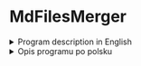 # MdFilesMerger
<details>
<summary>Program description in English</summary>
Application to merge all .md files in a set directory (and its subdirectories) into one file. 

## Dictionary
1. **Main directory** - catalog in which program will search for .md files to merge. Program will search in this directory and all its subdirectories.
2. **Selected files** - all .md files that was found in main directory (and its subdirectories).
3. **File title** - first line of file that is a header (`# file title`) or next if first line(s) is\are empty.
4. **Merged file** - new file that contains title, table of contents (if you choose it) and content of all selected files. If selected files contain file with the same name (full path) as merged file, its content is not included in this file (old file is deleted and new one is created) and that file will be removed from selected files list during merged file creating. If a table of contents was selected, it will be recreated, that way it will not contain headers associated with file removed from the list. Moreover, in text downloaded from selected files, level of headers will be changed (from h1 to h2, from h2 to h3 etc.) and relative paths in hyperlinks will be adjusted to new location (the merged file location), before appending it to the merged file.

## Program start view
When launched, the program will take you directly to the [main menu view](#main-menu-view), unless default main directory (stored in `MAIN_DIRECTORY_PATH` constant of the `Program` class) does not exist on your computer. In that case you will by asked to enter main directory path first. So first view that you will see, will be the [main directory change view](#main-directory-change-view).

## Main menu view
This is the main view of the program. It contains list of the main functionalities of the program. You will be transferred to it after completing any functionality, unless you exit the entire program.

An example window view:
```
Katalog główny: C:\Users\mielczarek\source\repos\KursZostanProgramistaASPdotNET

-------------------------------------------------------MENU GŁÓWNE------------------------------------------------------


1. Zmień katalog główny
2. Wyświetl listę plików do scalenia
3. Utwórz spis treści
4. Scal pliki

Podaj numer czynności z powyższego menu, którą chcesz wykonać lub wciśnij Esc, aby zakończyć działanie programu:
```

At the top, after colon, you can see the absolute path of currently selected main directory. Then we have the title of the view and a list of the main functionalities of the program. And so:
* If you want to change main directory type **_1_**, and you will be taken to the previous view ([main directory change view](#main-directory-change-view)), to enter the new path.
* If you want to see what files will be used in the merge type **_2_**, and you will be taken to [list of selected files view](#list-of-selected-files-view), to see a list of selected files.
* If you want to place a table of contents at the beginning of the merged file (after the merged file title) type **_3_**, and you will be taken to [table of contents menu view](#table-of-contents-menu-view), to select one of table of contents types.
* If you want to create the merged file type **_4_**, and you will be taken to [the merged file menu view](#merged-file-menu-view) to possibly change the settings of the merged file and create it.
* If you want to close the program press **Esc** button.
* If you enter anything else, an error message will by displayed and you will be asked to choose again, what you want to do.

## Main directory change view
This view will be shown to you in one of the following situations:
1. After starting the program if directory of path stored in `MAIN_DIRECTORY_PATH` `Program` class constant doesn't exists on your computer,
2. If you chose '1' in [main menu view](#main-menu-view).

An example window view:
```
Katalog główny: C:\Users\mielczarek\source\repos\KursZostanProgramistaASPdotNET

-----------------------------------USTAW KATALOG, W KTÓRYM CHCESZ WYSZUKIWAĆ PLIKI .MD----------------------------------


Wprowadź ścieżkę dostępu do katalogu:
```

At the top, after colon, you will see the absolute path of currently selected main directory (unless you are here because of the first situation, than this line will be omitted). Now enter the path of your chosen directory that you want to set as main directory. The path can be absolute or relative to current directory (probably the directory where program is located - presumably MdFilesMerger\bin\Debug\net6.0 subfolder of the project or another directory where the program was executed from). If the entered path exists on your computer you will be taken to the previous view ([main menu view](#main-menu-view)). If the directory of the given path does not exist, an error message will appear and you will be asked to re-enter the path.

## List of selected files view
This view will be shown to you after choosing '2' in the [main menu view](#main-menu-view). As in the previous views, at the top of the widow you can see the absolute path of the curren main directory. Below is a title of the view and a list of selected files. Files are displayed as relative paths to the main directory. Files are sorted alphabetically by name, but if a directory contains several subdirectories that have the same name except of a number at the end, then they are sorted by those numbers in ascending order. The selected files will be added to the merged file in that order. At the bottom is located information, to press Enter to go back to the [main menu](#main-menu-view) or Esc to completely exit the program. So if you want to go back to [main menu](#main-menu-view) press **Enter** (or any other key except Esc). If you press **Esc** the entire program will be closed.

An example window view:
```
Katalog główny: C:\Users\mielczarek\source\repos\KursZostanProgramistaASPdotNET

------------------------------------------------LISTA PLIKÓW DO SCALENIA------------------------------------------------


\README.md
\Tydzien1\Bonus1\BONUS1-TworzenieRepozytoriumGitHub.md
\Tydzien1\Bonus2\BONUS2-PodstawyPracyZGITem.md
\Tydzien1\Lekcja1\LEKCJA1-Powitanie.md
\Tydzien1\Lekcja2\LEKCJA2-PlanGry.md
\Tydzien1\Lekcja3\LEKCJA3-JakStudiowacTenKurs.md
\Tydzien1\Lekcja4\LEKCJA4-CoMusiszUmiecZanimPrzejdziaszDalej.md
\Tydzien1\Lekcja5\LEKCJA5-CzymJestDotNET.md
\Tydzien1\Lekcja6\LEKCJA6-Wymagania-potrzebneOprogramowanie.md
\Tydzien1\Lekcja7\LEKCJA7-TwojPierwszyProgram.md
\Tydzien1\Lekcja8\LEKCJA8-JakPracowacZVisualStudio.md
\Tydzien1\Lekcja9\LEKCJA9-KonwencjePisania.md
\Tydzien1\Lekcja10\LEKCJA10-Kompilator.md
\Tydzien1\Lekcja11\LEKCJA11-Debugowanie.md
\Tydzien1\Lekcja12\LEKCJA12-BledyPoczatkujacych.md
\Tydzien1\Lekcja13\LEKCJA13-PracaDomowa.md
\Tydzien2\Lekcja1\LEKCJA1-Powitanie.md
\Tydzien2\Lekcja2\LEKCJA2-ZmienneIStale.md
\Tydzien2\Lekcja3\LEKCJA3-TypyWartosciowe.md
\Tydzien2\Lekcja4\LEKCJA4-TypyReferencyjne.md
\Tydzien2\Lekcja5\LEKCJA5-Warunki.md
\Tydzien2\Lekcja6\LEKCJA6-Operatory.md
\Tydzien2\Lekcja7\LEKCJA7-OperatoryLogiczne.md
\Tydzien2\Lekcja8\LEKCJA8-Petle.md
\Tydzien2\Lekcja9\LEKCJA9-InstrukcjeSkoku.md
\Tydzien2\Lekcja10\LEKCJA10-Tablice.md
\Tydzien2\Lekcja11\LEKCJA11-Listy.md
\Tydzien2\Lekcja12\LEKCJA12-Enum.md
\Tydzien2\Lekcja13\LEKCJA13-KlasyIObiekty.md
\Tydzien2\Lekcja14\LEKCJA14-Metody.md
\Tydzien2\Lekcja15\LEKCJA15-ParametryMetod.md
\Tydzien2\Lekcja16\LEKCJA16-PolaIWłaściwości.md
\Tydzien2\Lekcja17\LEKCJA17-ZakresyWidoczności.md
\Tydzien2\Lekcja18\LEKCJA18-PiszemyAplikację.md
\Tydzien2\Lekcja19\LEKCJA19-BledyPoczatkujacych.md
\Tydzien2\Lekcja20\LEKCJA20-PracaDomowa.md
\Tydzien3\Lekcja1\LEKCJA1-Powitanie.md
\Tydzien3\Lekcja2\LEKCJA2-Konstruktory.md
\Tydzien3\Lekcja3\LEKCJA3-Przeciazenia.md
\Tydzien3\Lekcja4\LEKCJA4-Dziedziczenie.md
\Tydzien3\Lekcja5\LEKCJA5-Polimorfizm.md
\Tydzien3\Lekcja6\LEKCJA6-Hermetyzacja.md
\Tydzien3\Lekcja7\LEKCJA7-KlasyAbstrakcyjne.md
\Tydzien3\Lekcja8\LEKCJA8-Interfejsy.md
\Tydzien3\Lekcja9\LEKCJA9-TypyGeneryczne.md
\Tydzien3\Lekcja10\LEKCJA10-Refaktoryzacja.md
\Tydzien3\Lekcja11\LEKCJA11-BledyPoczatkujacych.md
\Tydzien3\Lekcja12\LEKCJA12-PracaDomowa.md
\Tydzien4\Lekcja1\LEKCJA1-Powitanie.md
\Tydzien4\Lekcja2\LEKCJA2-ProjektZTestami.md
\Tydzien4\Lekcja3\LEKCJA3-TwojPierwszyTest.md
\Tydzien4\Lekcja4\LEKCJA4-TestyJednostkowe.md
\Tydzien4\Lekcja5\LEKCJA5-Moq.md
\Tydzien4\Lekcja6\LEKCJA6-FluentAssertions.md
\Tydzien4\Lekcja7\LEKCJA7-PokrycieKoduTestami.md
\Tydzien4\Lekcja8\LEKCJA8-TDD.md
\Tydzien4\Lekcja9\LEKCJA9-TestyIntegracyjne.md
\Tydzien4\Lekcja10\LEKCJA10-BledyPoczatkujacych.md
\Tydzien4\Lekcja11\LEKCJA11-PracaDomowa.md
\Tydzien5\Lekcja1\LEKCJA1-Powitanie.md
\Tydzien5\Lekcja2\LEKCJA2-KolekcjeWdotNET.md
\Tydzien5\Lekcja3\LEKCJA3-IQueryableIIEnumerable.md
\Tydzien5\Lekcja4\LEKCJA4-LINQPodstawy.md
\Tydzien5\Lekcja5\LEKCJA5-ManipulacjePlikami.md

Wciśnij Enter aby wrócić do menu głównego lub Esc by zakończyć program.
```

## Table of contents menu view
You will be taken to this view, if you choose '3' in [main menu view](#main-menu-view). As in the previous views, the path to the current main directory is shown at the top. Then after the title you can see the menu. The program will ask you to select the type of table of contents, that you want to add to your merged file. You can choose one of three options:
1. Type **_1_** if you want your table of contents to be plain text, or more specifically a set of appropriate level headers. Selecting this option will take you to [view](#plain-text-table-of-contents-view), which will create such a table of contents and display it.
2. Type **_2_** if you want your table of contents to contain hyperlinks in the file titles headers, instead of plain text. Later, that will allow you to click them and go directly to the fragment of the merged file that contains contents of the corresponding file. Selecting this option will take you to [view](#hyperlinks-table-of-contents-view), which will create and display the text of this type of table of contents.
3. Type **_3_** if you changed your mind and don't want a table of contents in your merged file. Selecting this option will take you to [no table of contents view](#no-table-of-contents-view), where information about the lack of a table of contents will be displayed.

When you select option '1' or '2', the table of content of the selected type (the one that you selected last, if you have visited this view several times) will be added to the merged file, if you create one later.

An example window view:
```
Katalog główny: C:\Users\mielczarek\source\repos\KursZostanProgramistaASPdotNET

---------------------------------------UTWÓRZ SPIS TREŚCI DLA TWORZONEGO PLIKU .MD--------------------------------------


1. Spis treści będący zwykłym tekstem
2. Spis treści złożony z hiperlinków do odpowiednich paragrafów
3. Bez spisu treści

Podaj numer typu wybranego z powyższego menu:
```

If you enter anything else then '1', '2' or '3', an error message will appear and you will be prompted to re-select an option.

### Plain text table of contents view
You will be taken to this view if you choose option '1' in [previous view](#table-of-contents-menu-view). As in the previous views, at the top of the window is the absolute path to the main directory. Below is the text of the table of contents. It will contain second-level header with the title of the table of contents (`## Spis treści`), followed by a list of headers of appropriate level. Each header is either the name of subdirectory (if there is more then one selected file in that subdirectory) or the title of the selected file (if the file has no title, it is replaced by the filename). So first we have the headers with the titles of the files that are placed directly in the main directory, then the name of the subfolder (if there is more then one selected file in this subfolder), the titles of the files that are in this subfolder, and so on.

An example window view:
```
Katalog główny: C:\Users\mielczarek\source\repos\KursZostanProgramistaASPdotNET

---------------------------------------UTWÓRZ SPIS TREŚCI DLA TWORZONEGO PLIKU .MD--------------------------------------


## Spis treści
### Kurs "Zostań programistą ASP.NET" - notatki
### Tydzien1
#### BONUS 1 - Tworzenie Repozytorium GitHub
#### BONUS 2 - Podstawy pracy z GITem
#### LEKCJA 1 - Powitanie
#### LEKCJA 2 - Plan gry
#### LEKCJA 3 - Jak studiować ten kurs
#### LEKCJA 4 - Co musisz umieć zanim przejdziesz dalej
#### LEKCJA 5 - Czym jest .NET
#### LEKCJA 6 - Wymagania (potrzebne oprogramowanie)
#### LEKCJA 7 - Twój pierwszy program
#### LEKCJA 8 - Jak pracować z Visual Studio
#### LEKCJA 9 - Konwencje pisania (Dobre praktyki programowania)
#### LEKCJA 10 - Kompilator
#### LEKCJA 11 - Debugowanie
#### LEKCJA 12 - Błędy początkujących
#### LEKCJA 13 - Praca domowa
### Tydzien2
#### LEKCJA 1 - Powitanie
#### LEKCJA 2 - Zmienne i stałe
#### LEKCJA 3 - Typy wartościowe
#### LEKCJA 4 - Typy referencyjne
#### LEKCJA 5 - Warunki
#### LEKCJA 6 - Operatory
#### LEKCJA 7 - Operatory Logiczne
#### LEKCJA 8 - Pętle
#### LEKCJA 9 - Instrukcje skoku
#### LEKCJA 10 - Tablice
#### LEKCJA 11 - Listy
#### LEKCJA 12 - Enum
#### LEKCJA 13 - Klasy i obiekty
#### LEKCJA 14 - Metody
#### LEKCJA 15 - Parametry metod
#### LEKCJA 16 - Pola i właściwości
#### LEKCJA 17 - Zakresy widoczności
#### LEKCJA 18 - Piszemy aplikację
#### LEKCJA 19 - Błędy początkujących
#### LEKCJA 20 - Praca domowa
### Tydzien3
#### LEKCJA 1 - Powitanie
#### LEKCJA 2 - Konstruktory
#### LEKCJA 3 - Przeciążenia
#### LEKCJA 4 - Dziedziczenie
#### LEKCJA 5 - Polimorfizm
#### LEKCJA 6 - Hermetyzacja
#### LEKCJA 7 - Klasy abstrakcyjne
#### LEKCJA 8 - Interfejsy
#### LEKCJA 9 - Typy generyczne
#### LEKCJA 10 - Refaktoryzacja
#### LEKCJA 11 - Błędy początkujących
#### LEKCJA 12 - Praca domowa
### Tydzien4
#### LEKCJA 1 - Powitanie
#### LEKCJA 2 - Projekt z testami
#### LEKCJA 3 - Twój pierwszy test
#### LEKCJA 4 - Testy jednostkowe
#### LEKCJA 5 - Moq
#### LEKCJA 6 - FluentAssertions
#### LEKCJA 7 - Pokrycie kodu testami
#### LEKCJA 8 - TDD
#### LEKCJA 9 - Testy integracyjne
#### LEKCJA 10 - Błędy początkujących
#### LEKCJA 11 - Praca domowa
### Tydzien5
#### LEKCJA 1 - Powitanie
#### LEKCJA 2 - Kolekcje w .NET
#### LEKCJA 3 - IQueryable i IEnumerable
#### LEKCJA 4 - LINQ podstawy
#### LEKCJA 5 - Manipulacje plikami


Wciśnij Enter aby wrócić do menu głównego lub Esc by zakończyć program.
```

Now, if you want, you can completely close the program by pressing the **Esc** button, or return to the [main menu](#main-menu-view) by pressing **Enter** (or anything other then Esc).

### Hyperlinks table of contents view
You will be taken to this view if you choose option '2' in [table of content menu view](#table-of-contents-menu-view). This view looks the same as [the previous one](#plain-text-table-of-contents-view), except that it displays a different type of table of contents. This type is build according to the same rules as the one above. The only difference is that headers containing the titles (or names) of the selected files are not plain text, but hyperlinks that take the reader to appropriate section of the merged file.

An example window view:
```
Katalog główny: C:\Users\mielczarek\source\repos\KursZostanProgramistaASPdotNET

---------------------------------------UTWÓRZ SPIS TREŚCI DLA TWORZONEGO PLIKU .MD--------------------------------------


## Spis treści
### [Kurs "Zostań programistą ASP.NET" - notatki](#kurs-zostań-programistą-aspnet---notatki-1)
### Tydzien1
#### [BONUS 1 - Tworzenie Repozytorium GitHub](#bonus-1--tworzenie-repozytorium-github-1)
#### [BONUS 2 - Podstawy pracy z GITem](#bonus-2--podstawy-pracy-z-gitem-1)
#### [LEKCJA 1 - Powitanie](#lekcja-1--powitanie-1)
#### [LEKCJA 2 - Plan gry](#lekcja-2--plan-gry-1)
#### [LEKCJA 3 - Jak studiować ten kurs](#lekcja-3--jak-studiować-ten-kurs-1)
#### [LEKCJA 4 - Co musisz umieć zanim przejdziesz dalej](#lekcja-4--co-musisz-umieć-zanim-przejdziesz-dalej-1)
#### [LEKCJA 5 - Czym jest .NET](#lekcja-5--czym-jest-net-1)
#### [LEKCJA 6 - Wymagania (potrzebne oprogramowanie)](#lekcja-6--wymagania-potrzebne-oprogramowanie-1)
#### [LEKCJA 7 - Twój pierwszy program](#lekcja-7--twój-pierwszy-program-1)
#### [LEKCJA 8 - Jak pracować z Visual Studio](#lekcja-8--jak-pracować-z-visual-studio-1)
#### [LEKCJA 9 - Konwencje pisania (Dobre praktyki programowania)](#lekcja-9--konwencje-pisania-dobre-praktyki-programowania-1)
#### [LEKCJA 10 - Kompilator](#lekcja-10--kompilator-1)
#### [LEKCJA 11 - Debugowanie](#lekcja-11--debugowanie-1)
#### [LEKCJA 12 - Błędy początkujących](#lekcja-12--błędy-początkujących-1)
#### [LEKCJA 13 - Praca domowa](#lekcja-13--praca-domowa-1)
### Tydzien2
#### [LEKCJA 1 - Powitanie](#lekcja-1--powitanie-2)
#### [LEKCJA 2 - Zmienne i stałe](#lekcja-2--zmienne-i-stałe-1)
#### [LEKCJA 3 - Typy wartościowe](#lekcja-3--typy-wartościowe-1)
#### [LEKCJA 4 - Typy referencyjne](#lekcja-4--typy-referencyjne-1)
#### [LEKCJA 5 - Warunki](#lekcja-5--warunki-1)
#### [LEKCJA 6 - Operatory](#lekcja-6--operatory-1)
#### [LEKCJA 7 - Operatory Logiczne](#lekcja-7--operatory-logiczne-1)
#### [LEKCJA 8 - Pętle](#lekcja-8--pętle-1)
#### [LEKCJA 9 - Instrukcje skoku](#lekcja-9--instrukcje-skoku-1)
#### [LEKCJA 10 - Tablice](#lekcja-10--tablice-1)
#### [LEKCJA 11 - Listy](#lekcja-11--listy-1)
#### [LEKCJA 12 - Enum](#lekcja-12--enum-1)
#### [LEKCJA 13 - Klasy i obiekty](#lekcja-13--klasy-i-obiekty-1)
#### [LEKCJA 14 - Metody](#lekcja-14--metody-1)
#### [LEKCJA 15 - Parametry metod](#lekcja-15--parametry-metod-1)
#### [LEKCJA 16 - Pola i właściwości](#lekcja-16--pola-i-właściwości-1)
#### [LEKCJA 17 - Zakresy widoczności](#lekcja-17--zakresy-widoczności-1)
#### [LEKCJA 18 - Piszemy aplikację](#lekcja-18--piszemy-aplikację-1)
#### [LEKCJA 19 - Błędy początkujących](#lekcja-19--błędy-początkujących-1)
#### [LEKCJA 20 - Praca domowa](#lekcja-20--praca-domowa-1)
### Tydzien3
#### [LEKCJA 1 - Powitanie](#lekcja-1--powitanie-3)
#### [LEKCJA 2 - Konstruktory](#lekcja-2--konstruktory-1)
#### [LEKCJA 3 - Przeciążenia](#lekcja-3--przeciążenia-1)
#### [LEKCJA 4 - Dziedziczenie](#lekcja-4--dziedziczenie-1)
#### [LEKCJA 5 - Polimorfizm](#lekcja-5--polimorfizm-1)
#### [LEKCJA 6 - Hermetyzacja](#lekcja-6--hermetyzacja-1)
#### [LEKCJA 7 - Klasy abstrakcyjne](#lekcja-7--klasy-abstrakcyjne-1)
#### [LEKCJA 8 - Interfejsy](#lekcja-8--interfejsy-1)
#### [LEKCJA 9 - Typy generyczne](#lekcja-9--typy-generyczne-1)
#### [LEKCJA 10 - Refaktoryzacja](#lekcja-10--refaktoryzacja-1)
#### [LEKCJA 11 - Błędy początkujących](#lekcja-11--błędy-początkujących-1)
#### [LEKCJA 12 - Praca domowa](#lekcja-12--praca-domowa-1)
### Tydzien4
#### [LEKCJA 1 - Powitanie](#lekcja-1--powitanie-4)
#### [LEKCJA 2 - Projekt z testami](#lekcja-2--projekt-z-testami-1)
#### [LEKCJA 3 - Twój pierwszy test](#lekcja-3--twój-pierwszy-test-1)
#### [LEKCJA 4 - Testy jednostkowe](#lekcja-4--testy-jednostkowe-1)
#### [LEKCJA 5 - Moq](#lekcja-5--moq-1)
#### [LEKCJA 6 - FluentAssertions](#lekcja-6--fluentassertions-1)
#### [LEKCJA 7 - Pokrycie kodu testami](#lekcja-7--pokrycie-kodu-testami-1)
#### [LEKCJA 8 - TDD](#lekcja-8--tdd-1)
#### [LEKCJA 9 - Testy integracyjne](#lekcja-9--testy-integracyjne-1)
#### [LEKCJA 10 - Błędy początkujących](#lekcja-10--błędy-początkujących-1)
#### [LEKCJA 11 - Praca domowa](#lekcja-11--praca-domowa-1)
### Tydzien5
#### [LEKCJA 1 - Powitanie](#lekcja-1--powitanie-5)
#### [LEKCJA 2 - Kolekcje w .NET](#lekcja-2--kolekcje-w-net-1)
#### [LEKCJA 3 - IQueryable i IEnumerable](#lekcja-3--iqueryable-i-ienumerable-1)
#### [LEKCJA 4 - LINQ podstawy](#lekcja-4--linq-podstawy-1)
#### [LEKCJA 5 - Manipulacje plikami](#lekcja-5--manipulacje-plikami-1)


Wciśnij Enter aby wrócić do menu głównego lub Esc by zakończyć program.
```
As in [previous view](#plain-text-table-of-contents-view) you can now completely close the program by pressing **Esc** button or return to [main menu](#main-menu-view) by pressing **Enter** button (or anything else other than Esc).

### No table of contents view
You will be taken to this view if you choose option '3' in [table of content menu view](#table-of-contents-menu-view). This view looks the same as the previous two, except, instead of a table of contents, it displays information about the lack of it (`Brak`).

An example window view:
```
Katalog główny: C:\Users\mielczarek\source\repos\KursZostanProgramistaASPdotNET

---------------------------------------UTWÓRZ SPIS TREŚCI DLA TWORZONEGO PLIKU .MD--------------------------------------


Brak

Wciśnij Enter aby wrócić do menu głównego lub Esc by zakończyć program.
```
As in two previous views, you can now completely close the program by pressing **Esc** button or return to [main menu](#main-menu-view) by pressing **Enter** button (or anything else other than Esc).


## Merged file menu view
You will be taken to this view if you choose '4' in the [main menu view](#main-menu-view). Here you will be able to change some settings of the merged file before it is created. As in most views, at the top, you can find the main directory path. Then there is the view title and the currently set merged file settings. You can change three settings for the merged file:
1. the filename of the merged file (the default value is in the `MERGE_FILE_NAME` constant of the `Program` class and is set to `"README.md"`),
2. path of the directory where the merged file will be created (by default it is set to main directory path),
3. the title of the merged file (the default value is in the `MERGED_FILE_TITLE` constant of the `Program` class and is set to `"Kurs \"Zostań programistą ASP.NET\" - notatki"`).

The current values for these settings are after the colons.

Below is a menu to change one of these settings. So if you want to change:
1. the filename of the merged file, type **_1_**, and you will be taken to the [view](#merged-file-rename-view), which will allow you to do it
2. the path of the directory, where the merged file will be created, type **_2_**, and you will be taken to the [view](#merged-file-directory-change-view), which will allow you to do it
3. the title of the merged file, type **_3_**, and you will be taken to the [view](#merged-file-title-change-view), which is responsible for that.

After changing any of these settings, you will return to this view, so don't worry, you can change all the settings that you want.

When all the merged file settings have desired values, press **Enter** to create the merged file. You will be taken to the [merged file creation view](#merged-file-creation-view) and the file will be created in the set directory.

An example window view:
```
Katalog główny: C:\Users\mielczarek\source\repos\KursZostanProgramistaASPdotNET

--------------------------------------------------POŁĄCZ WYBRANE PLIKI--------------------------------------------------


Ustawienia
Nazwa tworzonego pliku: README.md
Położenie pliku: C:\Users\mielczarek\source\repos\KursZostanProgramistaASPdotNET
Tytuł: Kurs "Zostań programistą ASP.NET" - notatki

Zmień ustawienia
1. Zmień nazwę tworzonego pliku
2. Zmień ścieżkę katalogu
3. Zmień nagłówek

Podaj numer ustawienia (1 - 3), które chcesz zmienić lub wciśnij Enter aby połączyć pliki z wybranymi ustawieniami:
```

If you select anything other than one of numbers 1 - 3 or Enter, an error message will be displayed and you will be asked to choose once again, what you want to do.

### Merged file rename view
If you chose '1' in the [previous view](#merged-file-menu-view), you will be taken to this view. As with most views, you will find the path to the main directory at the top. This is followed by the title of the [merged file menu view](#merged-file-menu-view) and the currently selected values of the merged file settings. Here you will be asked to enter the name, you want to give to your merged file. Specify only the name, not the full path. You can include the file extension (.md), but you don't have to. If you don't, it will be added automatically when creating the file.

Example window view:
```
Katalog główny: C:\Users\mielczarek\source\repos\KursZostanProgramistaASPdotNET

--------------------------------------------------POŁĄCZ WYBRANE PLIKI--------------------------------------------------


Ustawienia
Nazwa tworzonego pliku: README.md
Położenie pliku: C:\Users\mielczarek\source\repos\KursZostanProgramistaASPdotNET
Tytuł: Kurs "Zostań programistą ASP.NET" - notatki

Podaj nazwę tworzonego pliku:
```

After entering the name and pressing Enter, the new name of the merged file will be set, and you will return to the [previous view](#merged-file-menu-view).

### Merged file directory change view
If you chose '2' in [merged file menu view](#merged-file-menu-view), you will be taken to this view. This view is built analogously to [the previous one](#merged-file-rename-view). Here you will be asked to enter the path to the directory where you want your merged file to be created. Similar to the [main directory change view](#main-directory-change-view), the path you enter can be absolute or relative to current directory (probably the directory where the program resides - probably subfolder MdFilesMerger\bin\Debug\net6.0 of the project or another directory from which the program was executed). If this folder does not exist, it will be created. If the program cannot create a directory with the given path (and such a directory does not exist yet), an error message will be displayed and you will be asked to re-enter the path.

An example window view:
```
Katalog główny: C:\Users\mielczarek\source\repos\KursZostanProgramistaASPdotNET

--------------------------------------------------POŁĄCZ WYBRANE PLIKI--------------------------------------------------


Ustawienia
Nazwa tworzonego pliku: README.md
Położenie pliku: C:\Users\mielczarek\source\repos\KursZostanProgramistaASPdotNET
Tytuł: Kurs "Zostań programistą ASP.NET" - notatki

Podaj ścieżkę do katalogu, w którym chcesz zapisać plik:
```

After entering a valid directory path and pressing Enter, you will return to the [merged file menu view](#merged-file-menu-view), and the new merged file directory path will be set.

### Merged file title change view
If you chose '3' in the [merged file menu view](#merged-file-menu-view), you will be taken to this view. It is built the same as the previous two. Here you will be asked to enter a title of the merged file.

An example window view:
```
Katalog główny: C:\Users\mielczarek\source\repos\KursZostanProgramistaASPdotNET

--------------------------------------------------POŁĄCZ WYBRANE PLIKI--------------------------------------------------


Ustawienia
Nazwa tworzonego pliku: README.md
Położenie pliku: C:\Users\mielczarek\source\repos\KursZostanProgramistaASPdotNET
Tytuł: Kurs "Zostań programistą ASP.NET" - notatki

Podaj nagłówek (tytuł) tworzonego pliku:
```

After entering desired title of the merged file and pressing Enter, you will be taken back to the [merged file menu view](#merged-file-menu-view), and the new title will be set. If you don't want your merged file to have any title, just press Enter and the title will be set to empty. If the title is empty, the title header won't be included in the merged file.

### Merged file creation view
If you have not selected any option in the [merged file menu view](#merged-file-menu-view), and pressed Enter, you will be taken to this view. As in many other views, you will see the absolute path of the current main directory, at the top of the window. Then you have the title of the [merged file menu view](#merged-file-menu-view), selected merged file settings and an information about the progress of merging. Once the merged file is complete, you will be taken back to the [main menu](#main-menu-view).

An example window view:
```
Katalog główny: C:\Users\mielczarek\source\repos\KursZostanProgramistaASPdotNET

--------------------------------------------------POŁĄCZ WYBRANE PLIKI--------------------------------------------------


Ustawienia
Nazwa tworzonego pliku: README.md
Położenie pliku: C:\Users\mielczarek\source\repos\KursZostanProgramistaASPdotNET
Tytuł: Kurs "Zostań programistą ASP.NET" - notatki

Scalanie plików                                                   55%

```
</details>
<details>
<summary>Opis programu po polsku</summary>
Aplikacja do łączenia wszystkich plików .md w ustawionym katalogu (i jego podkatalogach) w jeden plik.

## Słownik
1. **Katalog główny** - katalog, w którym program będzie szukał plików .md do scalenia. Program przeszuka ten katalog i wszystkie jego podkatalogi.
2. **Wybrane pliki** - wszystkie pliki .md znalezione w katalogu głównym (i jego podkatalogach).
3. **Tytuł pliku** - pierwsza linia pliku będąca nagłówkiem (`# tytuł pliku`) lub następna jeśli pierwsza linia jest pusta (pierwsze linie są puste).
4. **Scalony plik** - nowy plik zawierający tytuł, spis treści (jeśli go wybierzesz) oraz zawartość wszystkich wybranych plików. Jeśli wybrane pliki zawierają plik o takiej samej nazwie (pełna ścieżka) jak scalony plik, jego zawartość nie zostanie uwzględniona w tym pliku (stary plik zostanie usunięty, a nowy zostanie utworzony) i plik ten zostanie usunięty z listy wybranych plików podczas tworzenia scalonego pliku. Jeżeli spis treści został wybrany, to zostanie on ponownie utworzony przed wstawieniem do pliku, dzięki temu nie będzie on zawierał nagłówków związanych z plikiem usuniętym z listy. Podczas kopiowania, w pobranym z plików tekście, będzie zamieniany poziom nagłówków (z h1 na h2, z h2 na h3 itd.) oraz ścieżki względne w linkach (tak aby pasowały do nowej lokalizacji - lokalizacji scalonego pliku).

## Widok startowy programu
Po uruchomieniu program, zostaniesz bezpośrednio przeniesiony(a) do [menu głównego](#widok-menu-głównego), chyba że, domyślny katalog główny (którego ścieżkę zapisano w stałej `MAIN_DIRECTORY_PATH` klasy `Program`) nie istnieje na twoim komputerze. Wówczas zostaniesz najpierw poproszony(a) o wybranie katalogu głównego. W tym wypadku, pierwszym widokiem, jaki zobaczysz, będzie [widok zmiany katalogu głównego](#widok-zmiany-katalogu-głównego).

## Widok menu głównego
To jest główny widok programu. Zawiera listę głównych funkcjonalności programu. Zostaniesz do niego przeniesiony(a) po zakończeniu wykonywania dowolnej funkcjonalności, chyba że wyjdziesz z całego programu.

Przykładowy widok okna:
```
Katalog główny: C:\Users\mielczarek\source\repos\KursZostanProgramistaASPdotNET

-------------------------------------------------------MENU GŁÓWNE------------------------------------------------------


1. Zmień katalog główny
2. Wyświetl listę plików do scalenia
3. Utwórz spis treści
4. Scal pliki

Podaj numer czynności z powyższego menu, którą chcesz wykonać lub wciśnij Esc, aby zakończyć działanie programu:
```

Na górze, po dwukropku, widać bezwzględną ścieżkę do aktualnie wybranego katalogu głównego. Następnie mamy tytuł widoku i listę głównych funkcjonalności programu. A więc:
* Jeśli chcesz zmienić katalog główny napisz **_1_**, a zostaniesz przeniesiony(a) do poprzedniego widoku ([widok zmiany katalogu głównego](#widok-zmiany-katalogu-głównego)), aby wprowadzić nową ścieżkę.
* Jeśli chcesz zobaczyć jakie pliki zostaną użyte w scalaniu napisz **_2_**, a zostaniesz przeniesiony(a) do [widoku listy wybranych plików](#widok-listy-wybranych-plików), aby zobaczyć listę wybranych plików.
* Jeśli chcesz umieścić spis treści na początku scalonego pliku (po tytule scalonego pliku) napisz **_3_**, a zostaniesz przeniesiony(a) do [widoku menu spisu treści](#widok-menu-spisu-treści), aby wybrać jeden z typów spisu treści.
* Jeśli chcesz utworzyć scalony plik, wybierz **_4_**, a zostaniesz przeniesiony(a) do [menu scalonego pliku](#widok-menu-scalonego-pliku), aby ewentualnie zmienić ustawienia scalonego pliku i utworzyć go.
* Jeśli chcesz zamknąć program, naciśnij przycisk **Esc**.
* Jeśli wpiszesz cokolwiek innego, wyświetli się komunikat o błędzie i zostaniesz poproszony(a) o ponowne wybranie tego, co chcesz zrobić.

## Widok zmiany katalogu głównego
Ten widok zostanie wyświetlony w jednej z następujących sytuacji:
1. Po uruchomieniu programu, jeśli katalog ścieżki zapisanej w stałej `MAIN_DIRECTORY_PATH` klasy `Program` nie istnieje na twoim komputerze,
2. Jeśli wybrałeś(aś) „1” w [widok menu głównego](#widok-menu-głównego).

Przykładowy widok okna:
```
Katalog główny: C:\Users\mielczarek\source\repos\KursZostanProgramistaASPdotNET

-----------------------------------USTAW KATALOG, W KTÓRYM CHCESZ WYSZUKIWAĆ PLIKI .MD----------------------------------


Wprowadź ścieżkę dostępu do katalogu:
```
Na górze, po dwukropku, zobaczysz bezwzględną ścieżkę do aktualnie wybranego katalogu głównego (jeżeli znalazłeś(łaś) się w tym widoku z powodu pierwszej sytuacji, to ta linia będzie pominięta). Teraz wprowadź ścieżkę wybranego katalogu, który chcesz ustawić jako katalog główny. Ścieżka może być bezwzględna lub względna w stosunku do bieżącego katalogu (prawdopodobnie jest to katalog, w którym znajduje się program - przypuszczalnie podfolder MdFilesMerger\bin\Debug\net6.0 projektu lub inny katalog, z którego program został uruchomiony). Jeśli wprowadzona ścieżka istnieje na Twoim komputerze, zostaniesz przeniesiony(a) do poprzedniego widoku ([widok menu głównego](#widok-menu-głównego)). Jeżeli katalog o podanej ścieżce nie istnieje, pojawi się komunikat o błędzie i zostaniesz poproszony(a) o ponowne wprowadzenie ścieżki.

## Widok listy wybranych plików
Ten widok zostanie wyświetlony po wybraniu opcji „2” w [widoku menu głównego](#widok-menu-głównego). Podobnie jak w poprzednich widokach, na górze okna widoczna jest ścieżka bezwzględna aktualnego katalogu głównego. Poniżej znajduje się tytuł widoku i lista wybranych plików. Pliki są wyświetlane jako ścieżki względne w stosunku do katalogu głównego. Pliki są posortowane alfabetycznie według nazw, ale jeśli katalog zawiera kilka podkatalogów, które mają takie same nazwy poza numerem na końcu, to są one posortowane rosnąco według tych numerów. Wybrane pliki zostaną dodane do scalonego pliku w tej właśnie kolejności. Na dole znajduje się informacja, żeby nacisnąć Enter, aby wrócić do [menu głównego](#widok-menu-głównego) lub Esc, aby całkowicie zakończyć działanie programu. Jeśli więc chcesz wrócić do [menu głównego](#widok-menu-głównego) naciśnij **Enter** (lub dowolny inny klawisz oprócz Esc). Jeśli naciśniesz **Esc**, cały program zostanie zamknięty.

Przykładowy widok okna:
```
Katalog główny: C:\Users\mielczarek\source\repos\KursZostanProgramistaASPdotNET

------------------------------------------------LISTA PLIKÓW DO SCALENIA------------------------------------------------


\README.md
\Tydzien1\Bonus1\BONUS1-TworzenieRepozytoriumGitHub.md
\Tydzien1\Bonus2\BONUS2-PodstawyPracyZGITem.md
\Tydzien1\Lekcja1\LEKCJA1-Powitanie.md
\Tydzien1\Lekcja2\LEKCJA2-PlanGry.md
\Tydzien1\Lekcja3\LEKCJA3-JakStudiowacTenKurs.md
\Tydzien1\Lekcja4\LEKCJA4-CoMusiszUmiecZanimPrzejdziaszDalej.md
\Tydzien1\Lekcja5\LEKCJA5-CzymJestDotNET.md
\Tydzien1\Lekcja6\LEKCJA6-Wymagania-potrzebneOprogramowanie.md
\Tydzien1\Lekcja7\LEKCJA7-TwojPierwszyProgram.md
\Tydzien1\Lekcja8\LEKCJA8-JakPracowacZVisualStudio.md
\Tydzien1\Lekcja9\LEKCJA9-KonwencjePisania.md
\Tydzien1\Lekcja10\LEKCJA10-Kompilator.md
\Tydzien1\Lekcja11\LEKCJA11-Debugowanie.md
\Tydzien1\Lekcja12\LEKCJA12-BledyPoczatkujacych.md
\Tydzien1\Lekcja13\LEKCJA13-PracaDomowa.md
\Tydzien2\Lekcja1\LEKCJA1-Powitanie.md
\Tydzien2\Lekcja2\LEKCJA2-ZmienneIStale.md
\Tydzien2\Lekcja3\LEKCJA3-TypyWartosciowe.md
\Tydzien2\Lekcja4\LEKCJA4-TypyReferencyjne.md
\Tydzien2\Lekcja5\LEKCJA5-Warunki.md
\Tydzien2\Lekcja6\LEKCJA6-Operatory.md
\Tydzien2\Lekcja7\LEKCJA7-OperatoryLogiczne.md
\Tydzien2\Lekcja8\LEKCJA8-Petle.md
\Tydzien2\Lekcja9\LEKCJA9-InstrukcjeSkoku.md
\Tydzien2\Lekcja10\LEKCJA10-Tablice.md
\Tydzien2\Lekcja11\LEKCJA11-Listy.md
\Tydzien2\Lekcja12\LEKCJA12-Enum.md
\Tydzien2\Lekcja13\LEKCJA13-KlasyIObiekty.md
\Tydzien2\Lekcja14\LEKCJA14-Metody.md
\Tydzien2\Lekcja15\LEKCJA15-ParametryMetod.md
\Tydzien2\Lekcja16\LEKCJA16-PolaIWłaściwości.md
\Tydzien2\Lekcja17\LEKCJA17-ZakresyWidoczności.md
\Tydzien2\Lekcja18\LEKCJA18-PiszemyAplikację.md
\Tydzien2\Lekcja19\LEKCJA19-BledyPoczatkujacych.md
\Tydzien2\Lekcja20\LEKCJA20-PracaDomowa.md
\Tydzien3\Lekcja1\LEKCJA1-Powitanie.md
\Tydzien3\Lekcja2\LEKCJA2-Konstruktory.md
\Tydzien3\Lekcja3\LEKCJA3-Przeciazenia.md
\Tydzien3\Lekcja4\LEKCJA4-Dziedziczenie.md
\Tydzien3\Lekcja5\LEKCJA5-Polimorfizm.md
\Tydzien3\Lekcja6\LEKCJA6-Hermetyzacja.md
\Tydzien3\Lekcja7\LEKCJA7-KlasyAbstrakcyjne.md
\Tydzien3\Lekcja8\LEKCJA8-Interfejsy.md
\Tydzien3\Lekcja9\LEKCJA9-TypyGeneryczne.md
\Tydzien3\Lekcja10\LEKCJA10-Refaktoryzacja.md
\Tydzien3\Lekcja11\LEKCJA11-BledyPoczatkujacych.md
\Tydzien3\Lekcja12\LEKCJA12-PracaDomowa.md
\Tydzien4\Lekcja1\LEKCJA1-Powitanie.md
\Tydzien4\Lekcja2\LEKCJA2-ProjektZTestami.md
\Tydzien4\Lekcja3\LEKCJA3-TwojPierwszyTest.md
\Tydzien4\Lekcja4\LEKCJA4-TestyJednostkowe.md
\Tydzien4\Lekcja5\LEKCJA5-Moq.md
\Tydzien4\Lekcja6\LEKCJA6-FluentAssertions.md
\Tydzien4\Lekcja7\LEKCJA7-PokrycieKoduTestami.md
\Tydzien4\Lekcja8\LEKCJA8-TDD.md
\Tydzien4\Lekcja9\LEKCJA9-TestyIntegracyjne.md
\Tydzien4\Lekcja10\LEKCJA10-BledyPoczatkujacych.md
\Tydzien4\Lekcja11\LEKCJA11-PracaDomowa.md
\Tydzien5\Lekcja1\LEKCJA1-Powitanie.md
\Tydzien5\Lekcja2\LEKCJA2-KolekcjeWdotNET.md
\Tydzien5\Lekcja3\LEKCJA3-IQueryableIIEnumerable.md
\Tydzien5\Lekcja4\LEKCJA4-LINQPodstawy.md
\Tydzien5\Lekcja5\LEKCJA5-ManipulacjePlikami.md

Wciśnij Enter aby wrócić do menu głównego lub Esc by zakończyć program.
```


## Widok menu spisu treści
Zostaniesz przeniesiony(a) do tego widoku, jeśli wybierzesz „3” w [widoku menu głównego](#widok-menu-głównego). Podobnie jak w poprzednich widokach, u góry widoczna jest ścieżka do bieżącego katalogu głównego. Następnie po tytule możesz zobaczyć menu. Program poprosi Cię o wybranie typu spisu treści, który chcesz dodać do scalonego pliku. Możesz wybrać jedną z trzech opcji:
1. Napisz **_1_**, jeśli chcesz, aby Twój spis treści był zwykłym tekstem, a dokładniej zestawem nagłówków odpowiedniego poziomu. Wybranie tej opcji przeniesie Cię do [widoku](#widok-spisu-treści-typu-zwykły-tekst), który stworzy taki spis treści i wyświetli jak będzie on wyglądać.
2. Napisz **_2_**, jeśli chcesz, aby Twój spis treści zawierał w nagłówkach tytułów plików, zamiast zwykłego tekstu, hiperłącza, które pozwolą później, po ich kliknięciu, przejść bezpośrednio do fragmentu scalonego pliku zawierającego zawartość odpowiedniego pliku. Wybranie tej opcji przeniesie Cię do [widoku](#widok-spisu-treści-typu-hiperlinki), który stworzy i wyświetli tekst spisu treści tego typu.
3. Napisz **_3_**, jeśli zmieniłeś(łaś) zdanie i nie chcesz umieszczać w swoim scalonym pliku żadnego spisu treści. Wybranie tej opcji przeniesie Cię do [widoku braku spisu treści](#widok-braku-spisu-treści), gdzie zastanie Ci wyświetlona informacja, o braku spisu treści.

Po wybraniu opcji „1” lub „2” spis treści wybranego typu (taki, który ostatnio wybrałeś(aś), jeśli odwiedziłeś(aś) ten widok kilka razy) zostanie dodany do scalonego pliku, jeśli go później utworzysz.

Przykładowy widok okna:
```
Katalog główny: C:\Users\mielczarek\source\repos\KursZostanProgramistaASPdotNET

---------------------------------------UTWÓRZ SPIS TREŚCI DLA TWORZONEGO PLIKU .MD--------------------------------------


1. Spis treści będący zwykłym tekstem
2. Spis treści złożony z hiperlinków do odpowiednich paragrafów
3. Bez spisu treści

Podaj numer typu wybranego z powyższego menu:
```

Jeśli wpiszesz coś innego niż „1”, „2” lub „3”, pojawi się komunikat o błędzie i zostaniesz poproszony(a) o ponowny wybór opcji.

### Widok spisu treści typu zwykły tekst
Zostaniesz przeniesiony(a) do tego widoku, jeśli wybierzesz opcję „1” w [poprzednim widoku](#widok-menu-spisu-treści). Podobnie jak w poprzednich widokach, na górze okna znajduje się ścieżka bezwzględna do głównego katalogu. Poniżej jest tekst spisu treści. Będzie on zawierał nagłówek drugiego poziomu z tytułem spisu treści (`## Spis treści`), po którym następuje lista nagłówków odpowiedniego poziomu. Każdy nagłówek to albo nazwa podkatalogu (jeśli w tym podkatalogu jest więcej niż jeden wybrany plik) albo tytuł wybranego pliku (jeśli plik nie ma tytułu, to jest on zastępowany nazwą pliku). Więc najpierw mamy nagłówki z tytułami plików, które są umieszczone bezpośrednio w katalogu głównym, następnie nazwę podfolderu (jeśli w tym podfolderze jest więcej niż jeden wybrany plik), tytuły plików, które znajdują się w tym podfolderze i tak dalej.

Przykładowy widok okna:
```
Katalog główny: C:\Users\mielczarek\source\repos\KursZostanProgramistaASPdotNET

---------------------------------------UTWÓRZ SPIS TREŚCI DLA TWORZONEGO PLIKU .MD--------------------------------------


## Spis treści
### Kurs "Zostań programistą ASP.NET" - notatki
### Tydzien1
#### BONUS 1 - Tworzenie Repozytorium GitHub
#### BONUS 2 - Podstawy pracy z GITem
#### LEKCJA 1 - Powitanie
#### LEKCJA 2 - Plan gry
#### LEKCJA 3 - Jak studiować ten kurs
#### LEKCJA 4 - Co musisz umieć zanim przejdziesz dalej
#### LEKCJA 5 - Czym jest .NET
#### LEKCJA 6 - Wymagania (potrzebne oprogramowanie)
#### LEKCJA 7 - Twój pierwszy program
#### LEKCJA 8 - Jak pracować z Visual Studio
#### LEKCJA 9 - Konwencje pisania (Dobre praktyki programowania)
#### LEKCJA 10 - Kompilator
#### LEKCJA 11 - Debugowanie
#### LEKCJA 12 - Błędy początkujących
#### LEKCJA 13 - Praca domowa
### Tydzien2
#### LEKCJA 1 - Powitanie
#### LEKCJA 2 - Zmienne i stałe
#### LEKCJA 3 - Typy wartościowe
#### LEKCJA 4 - Typy referencyjne
#### LEKCJA 5 - Warunki
#### LEKCJA 6 - Operatory
#### LEKCJA 7 - Operatory Logiczne
#### LEKCJA 8 - Pętle
#### LEKCJA 9 - Instrukcje skoku
#### LEKCJA 10 - Tablice
#### LEKCJA 11 - Listy
#### LEKCJA 12 - Enum
#### LEKCJA 13 - Klasy i obiekty
#### LEKCJA 14 - Metody
#### LEKCJA 15 - Parametry metod
#### LEKCJA 16 - Pola i właściwości
#### LEKCJA 17 - Zakresy widoczności
#### LEKCJA 18 - Piszemy aplikację
#### LEKCJA 19 - Błędy początkujących
#### LEKCJA 20 - Praca domowa
### Tydzien3
#### LEKCJA 1 - Powitanie
#### LEKCJA 2 - Konstruktory
#### LEKCJA 3 - Przeciążenia
#### LEKCJA 4 - Dziedziczenie
#### LEKCJA 5 - Polimorfizm
#### LEKCJA 6 - Hermetyzacja
#### LEKCJA 7 - Klasy abstrakcyjne
#### LEKCJA 8 - Interfejsy
#### LEKCJA 9 - Typy generyczne
#### LEKCJA 10 - Refaktoryzacja
#### LEKCJA 11 - Błędy początkujących
#### LEKCJA 12 - Praca domowa
### Tydzien4
#### LEKCJA 1 - Powitanie
#### LEKCJA 2 - Projekt z testami
#### LEKCJA 3 - Twój pierwszy test
#### LEKCJA 4 - Testy jednostkowe
#### LEKCJA 5 - Moq
#### LEKCJA 6 - FluentAssertions
#### LEKCJA 7 - Pokrycie kodu testami
#### LEKCJA 8 - TDD
#### LEKCJA 9 - Testy integracyjne
#### LEKCJA 10 - Błędy początkujących
#### LEKCJA 11 - Praca domowa
### Tydzien5
#### LEKCJA 1 - Powitanie
#### LEKCJA 2 - Kolekcje w .NET
#### LEKCJA 3 - IQueryable i IEnumerable
#### LEKCJA 4 - LINQ podstawy
#### LEKCJA 5 - Manipulacje plikami


Wciśnij Enter aby wrócić do menu głównego lub Esc by zakończyć program.
```

Teraz, jeśli chcesz, możesz całkowicie zamknąć program, naciskając przycisk **Esc** lub wrócić do [menu głównego](#widok-menu-głównego) naciskając przycisk **Enter** (lub cokolwiek innego oprócz Esc).

### Widok spisu treści typu hiperlinki
Zostaniesz przeniesiony(a) do tego widoku, jeśli wybierzesz opcję „2” w [widoku menu spisu treści](#widok-menu-spisu-treści). Ten widok wygląda analogicznie do [poprzedniego](#widok-spisu-treści-typu-zwykły-tekst), z tą różnicą, że wyświetla inny typ spisu treści. Ten typ jest budowany według tych samych zasad co powyższy. Jedyną różnicą jest to, że nagłówki zawierające tytuły (lub nazwy) wybranych plików nie są zwykłym tekstem, a hiperłączami przenoszącymi czytelnika do odpowiedniej części scalonego pliku.

Przykładowy widok okna:
```
Katalog główny: C:\Users\mielczarek\source\repos\KursZostanProgramistaASPdotNET

---------------------------------------UTWÓRZ SPIS TREŚCI DLA TWORZONEGO PLIKU .MD--------------------------------------


## Spis treści
### [Kurs "Zostań programistą ASP.NET" - notatki](#kurs-zostań-programistą-aspnet---notatki-1)
### Tydzien1
#### [BONUS 1 - Tworzenie Repozytorium GitHub](#bonus-1--tworzenie-repozytorium-github-1)
#### [BONUS 2 - Podstawy pracy z GITem](#bonus-2--podstawy-pracy-z-gitem-1)
#### [LEKCJA 1 - Powitanie](#lekcja-1--powitanie-1)
#### [LEKCJA 2 - Plan gry](#lekcja-2--plan-gry-1)
#### [LEKCJA 3 - Jak studiować ten kurs](#lekcja-3--jak-studiować-ten-kurs-1)
#### [LEKCJA 4 - Co musisz umieć zanim przejdziesz dalej](#lekcja-4--co-musisz-umieć-zanim-przejdziesz-dalej-1)
#### [LEKCJA 5 - Czym jest .NET](#lekcja-5--czym-jest-net-1)
#### [LEKCJA 6 - Wymagania (potrzebne oprogramowanie)](#lekcja-6--wymagania-potrzebne-oprogramowanie-1)
#### [LEKCJA 7 - Twój pierwszy program](#lekcja-7--twój-pierwszy-program-1)
#### [LEKCJA 8 - Jak pracować z Visual Studio](#lekcja-8--jak-pracować-z-visual-studio-1)
#### [LEKCJA 9 - Konwencje pisania (Dobre praktyki programowania)](#lekcja-9--konwencje-pisania-dobre-praktyki-programowania-1)
#### [LEKCJA 10 - Kompilator](#lekcja-10--kompilator-1)
#### [LEKCJA 11 - Debugowanie](#lekcja-11--debugowanie-1)
#### [LEKCJA 12 - Błędy początkujących](#lekcja-12--błędy-początkujących-1)
#### [LEKCJA 13 - Praca domowa](#lekcja-13--praca-domowa-1)
### Tydzien2
#### [LEKCJA 1 - Powitanie](#lekcja-1--powitanie-2)
#### [LEKCJA 2 - Zmienne i stałe](#lekcja-2--zmienne-i-stałe-1)
#### [LEKCJA 3 - Typy wartościowe](#lekcja-3--typy-wartościowe-1)
#### [LEKCJA 4 - Typy referencyjne](#lekcja-4--typy-referencyjne-1)
#### [LEKCJA 5 - Warunki](#lekcja-5--warunki-1)
#### [LEKCJA 6 - Operatory](#lekcja-6--operatory-1)
#### [LEKCJA 7 - Operatory Logiczne](#lekcja-7--operatory-logiczne-1)
#### [LEKCJA 8 - Pętle](#lekcja-8--pętle-1)
#### [LEKCJA 9 - Instrukcje skoku](#lekcja-9--instrukcje-skoku-1)
#### [LEKCJA 10 - Tablice](#lekcja-10--tablice-1)
#### [LEKCJA 11 - Listy](#lekcja-11--listy-1)
#### [LEKCJA 12 - Enum](#lekcja-12--enum-1)
#### [LEKCJA 13 - Klasy i obiekty](#lekcja-13--klasy-i-obiekty-1)
#### [LEKCJA 14 - Metody](#lekcja-14--metody-1)
#### [LEKCJA 15 - Parametry metod](#lekcja-15--parametry-metod-1)
#### [LEKCJA 16 - Pola i właściwości](#lekcja-16--pola-i-właściwości-1)
#### [LEKCJA 17 - Zakresy widoczności](#lekcja-17--zakresy-widoczności-1)
#### [LEKCJA 18 - Piszemy aplikację](#lekcja-18--piszemy-aplikację-1)
#### [LEKCJA 19 - Błędy początkujących](#lekcja-19--błędy-początkujących-1)
#### [LEKCJA 20 - Praca domowa](#lekcja-20--praca-domowa-1)
### Tydzien3
#### [LEKCJA 1 - Powitanie](#lekcja-1--powitanie-3)
#### [LEKCJA 2 - Konstruktory](#lekcja-2--konstruktory-1)
#### [LEKCJA 3 - Przeciążenia](#lekcja-3--przeciążenia-1)
#### [LEKCJA 4 - Dziedziczenie](#lekcja-4--dziedziczenie-1)
#### [LEKCJA 5 - Polimorfizm](#lekcja-5--polimorfizm-1)
#### [LEKCJA 6 - Hermetyzacja](#lekcja-6--hermetyzacja-1)
#### [LEKCJA 7 - Klasy abstrakcyjne](#lekcja-7--klasy-abstrakcyjne-1)
#### [LEKCJA 8 - Interfejsy](#lekcja-8--interfejsy-1)
#### [LEKCJA 9 - Typy generyczne](#lekcja-9--typy-generyczne-1)
#### [LEKCJA 10 - Refaktoryzacja](#lekcja-10--refaktoryzacja-1)
#### [LEKCJA 11 - Błędy początkujących](#lekcja-11--błędy-początkujących-1)
#### [LEKCJA 12 - Praca domowa](#lekcja-12--praca-domowa-1)
### Tydzien4
#### [LEKCJA 1 - Powitanie](#lekcja-1--powitanie-4)
#### [LEKCJA 2 - Projekt z testami](#lekcja-2--projekt-z-testami-1)
#### [LEKCJA 3 - Twój pierwszy test](#lekcja-3--twój-pierwszy-test-1)
#### [LEKCJA 4 - Testy jednostkowe](#lekcja-4--testy-jednostkowe-1)
#### [LEKCJA 5 - Moq](#lekcja-5--moq-1)
#### [LEKCJA 6 - FluentAssertions](#lekcja-6--fluentassertions-1)
#### [LEKCJA 7 - Pokrycie kodu testami](#lekcja-7--pokrycie-kodu-testami-1)
#### [LEKCJA 8 - TDD](#lekcja-8--tdd-1)
#### [LEKCJA 9 - Testy integracyjne](#lekcja-9--testy-integracyjne-1)
#### [LEKCJA 10 - Błędy początkujących](#lekcja-10--błędy-początkujących-1)
#### [LEKCJA 11 - Praca domowa](#lekcja-11--praca-domowa-1)
### Tydzien5
#### [LEKCJA 1 - Powitanie](#lekcja-1--powitanie-5)
#### [LEKCJA 2 - Kolekcje w .NET](#lekcja-2--kolekcje-w-net-1)
#### [LEKCJA 3 - IQueryable i IEnumerable](#lekcja-3--iqueryable-i-ienumerable-1)
#### [LEKCJA 4 - LINQ podstawy](#lekcja-4--linq-podstawy-1)
#### [LEKCJA 5 - Manipulacje plikami](#lekcja-5--manipulacje-plikami-1)


Wciśnij Enter aby wrócić do menu głównego lub Esc by zakończyć program.
```

Tak jak w [poprzednim widoku](#widok-spisu-treści-typu-zwykły-tekst) możesz teraz całkowicie zamknąć program, naciskając przycisk **Esc** lub wrócić do [menu głównego](#widok-menu-głównego) naciskając przycisk **Enter** (lub cokolwiek innego oprócz Esc).

### Widok braku spisu treści
Zostaniesz przeniesiony(a) do tego widoku, jeśli wybierzesz opcję „3” w [widoku menu spisu treści](#widok-menu-spisu-treści). Ten widok wygląda analogicznie jak dwa poprzednie, z tą różnicą, że zamiast spisu treści, wyświetla informację o jego braku (`Brak`).

Przykładowy widok okna:
```
Katalog główny: C:\Users\mielczarek\source\repos\KursZostanProgramistaASPdotNET

---------------------------------------UTWÓRZ SPIS TREŚCI DLA TWORZONEGO PLIKU .MD--------------------------------------


Brak

Wciśnij Enter aby wrócić do menu głównego lub Esc by zakończyć program.
```

Tak jak w poprzednich dwóch widokach możesz teraz całkowicie zamknąć program, naciskając przycisk **Esc** lub wrócić do [menu głównego](#widok-menu-głównego) naciskając przycisk **Enter** (lub cokolwiek innego oprócz Esc).

## Widok menu scalonego pliku
Zostaniesz przeniesiony(a) do tego widoku, jeśli wybierzesz „4” w [widok menu głównego](#widok-menu-głównego). Tutaj będziesz mógł(mogła) zmienić niektóre ustawienia scalonego pliku przed jego utworzeniem. Tak jak w większości widoków u góry znajduje się ścieżka do katalogu głównego. Następnie jest tytuł widoku i aktualnie wybrane ustawienia scalonego pliku. Możesz zmienić trzy ustawienia dla scalonego pliku:
1. nazwę scalonego pliku (wartość domyślna to stała `MERGE_FILE_NAME` klasy `Program` i jest ona ustawiona na `"README.md"`),
2. ścieżkę katalogu, w którym zostanie utworzony scalony plik (domyślnie ustawiona jest ścieżka do katalogu głównego),
3. tytuł scalonego pliku (wartość domyślna jest w stałej `MERGED_FILE_TITLE` klasy `Program` i jest ustawiona na `"Kurs \"Zostań programistą ASP.NET\" - notatki"`).

Aktualne wartości dla tych ustawień znajdują się po dwukropkach.

Poniżej znajduje się menu umożliwiające zmianę jednego z tych ustawień. Więc jeśli chcesz zmienić:
1. nazwę scalonego pliku napisz **_1_**, a zostaniesz przeniesiony(a) do [widoku](#widok-zmiany-nazwy-scalonego-pliku), który pozwoli to zrobić
2. ścieżkę do katalogu, w którym zostanie utworzony scalony plik, napisz **_2_**, a zostaniesz przeniesiony(a) do [widoku](#widok-zmiany-katalogu-scalonego-pliku), który na to pozwoli
3. tytuł scalonego pliku, napisz **_3_**, a zostaniesz przeniesiony(a) do [widoku](#widok-zmiany-tytułu-scalonego-pliku), który za to odpowiada.

Po zmianie dowolnego z tych ustawień powrócisz do widoku tego menu, więc nie martw się, możesz zmienić wszystkie ustawienia, które chcesz.

Gdy wszystkie ustawienia scalonego pliku mają pożądane wartości, naciśnij **Enter**, aby utworzyć scalony plik. Zostaniesz przeniesiony(a) do [widoku tworzenia scalonego plików](#widok-tworzenia-scalonego-pliku) i plik zostanie wygenerowany i zapisany w ustawionym katalogu.

Przykładowy widok okna:
```
Katalog główny: C:\Users\mielczarek\source\repos\KursZostanProgramistaASPdotNET

--------------------------------------------------POŁĄCZ WYBRANE PLIKI--------------------------------------------------


Ustawienia
Nazwa tworzonego pliku: README.md
Położenie pliku: C:\Users\mielczarek\source\repos\KursZostanProgramistaASPdotNET
Tytuł: Kurs "Zostań programistą ASP.NET" - notatki

Zmień ustawienia
1. Zmień nazwę tworzonego pliku
2. Zmień ścieżkę katalogu
3. Zmień nagłówek

Podaj numer ustawienia (1 - 3), które chcesz zmienić lub wciśnij Enter aby połączyć pliki z wybranymi ustawieniami:
```

Jeśli wybierzesz coś innego niż jedną z cyfr 1 - 3 lub Enter, wyświetli się komunikat o błędzie i zostaniesz poproszony(a) o ponowne wybranie, co chcesz zrobić.

### Widok zmiany nazwy scalonego pliku
Jeśli wybrałeś(aś) „1” w [poprzednim widok](#widok-menu-scalonego-pliku), zostaniesz przeniesiony(a) do tego widoku. Jak w większości widoków, na górze znajdziesz ścieżkę do katalogu głównego. Następnie znajduje się tytuł [widoku menu scalonego pliku](#widok-menu-scalonego-pliku) oraz aktualnie wybrane wartości ustawień scalonego pliku. Tutaj zostaniesz poproszony(a) o podanie nazwy, którą chcesz nadać scalonemu plikowi. Podaj tylko nazwę, a nie pełną ścieżkę. Możesz dołączyć rozszerzenie pliku (.md), ale nie musisz. Jeśli tego nie zrobisz, zostanie ono dodane automatycznie, podczas tworzenia pliku.

Przykładowy widok okna:
```
Katalog główny: C:\Users\mielczarek\source\repos\KursZostanProgramistaASPdotNET

--------------------------------------------------POŁĄCZ WYBRANE PLIKI--------------------------------------------------


Ustawienia
Nazwa tworzonego pliku: README.md
Położenie pliku: C:\Users\mielczarek\source\repos\KursZostanProgramistaASPdotNET
Tytuł: Kurs "Zostań programistą ASP.NET" - notatki

Podaj nazwę tworzonego pliku:
```

Po wprowadzeniu nazwy i naciśnięciu Enter, zostanie ustawiona nowa nazwa scalonego pliku i nastąpi powrót do [poprzedniego widoku](#widok-menu-scalonego-pliku).

### Widok zmiany katalogu scalonego pliku
Jeśli wybierzesz „2” w [widoku menu scalonego pliku](#widok-menu-scalonego-pliku), zostaniesz przeniesiony(a) do tego widoku. Widok ten jest zbudowany analogicznie jak [poprzedni](#widok-zmiany-nazwy-scalonego-pliku). Tutaj zostaniesz poproszony(a) o podanie ścieżki do katalogu, w którym chcesz utworzyć scalony plik. Podobnie jak w [widoku zmiany katalogu głównego](#widok-zmiany-katalogu-głównego), wprowadzona ścieżka może być bezwzględna lub względna w stosunku do bieżącego katalogu (prawdopodobnie katalogu, w którym znajduje się program - prawdopodobnie podfolderu MdFilesMerger\bin\Debug\net6.0 projektu lub innego katalog, z którego wykonywany był program). Jeśli ten folder nie istnieje, zostanie on utworzony. Jeżeli program nie będzie mógł utworzyć katalogu o podanej ścieżce (a taki katalog jeszcze nie istnieje) wyświetli się komunikat o błędzie i zostaniesz poproszony(a) o ponowne wprowadzenie ścieżki.

Przykładowy widok okna:
```
Katalog główny: C:\Users\mielczarek\source\repos\KursZostanProgramistaASPdotNET

--------------------------------------------------POŁĄCZ WYBRANE PLIKI--------------------------------------------------


Ustawienia
Nazwa tworzonego pliku: README.md
Położenie pliku: C:\Users\mielczarek\source\repos\KursZostanProgramistaASPdotNET
Tytuł: Kurs "Zostań programistą ASP.NET" - notatki

Podaj ścieżkę do katalogu, w którym chcesz zapisać plik:
```

Po wprowadzeniu poprawnej ścieżki do katalogu i naciśnięciu Enter, zostaniesz przeniesiony(a) z powrotem do [widok menu scalonego pliku](#widok-menu-scalonego-pliku), a nowa ścieżka do katalogu scalonego pliku zostanie ustawiona.

### Widok zmiany tytułu scalonego pliku
Jeśli wybrałeś(łaś) „3” w [widoku menu scalonego pliku](#widok-menu-scalonego-pliku), zostaniesz przeniesiony(a) do tego widoku. Jest on zbudowany tak samo jak dwa poprzednie. Tutaj zostaniesz poproszony(a) o wprowadzenie tytułu scalonego pliku.

Przykładowy widok okna:
```
Katalog główny: C:\Users\mielczarek\source\repos\KursZostanProgramistaASPdotNET

--------------------------------------------------POŁĄCZ WYBRANE PLIKI--------------------------------------------------


Ustawienia
Nazwa tworzonego pliku: README.md
Położenie pliku: C:\Users\mielczarek\source\repos\KursZostanProgramistaASPdotNET
Tytuł: Kurs "Zostań programistą ASP.NET" - notatki

Podaj nagłówek (tytuł) tworzonego pliku:
```

Po wprowadzeniu tytułu scalonego pliku i naciśnięciu klawisza Enter, zostaniesz przeniesiony(a) z powrotem do [widoku menu scalonego pliku](#widok-menu-scalonego-pliku), a nowy tytuł zostanie ustawiony. Jeśli nie chcesz, aby scalony plik miał jakikolwiek tytuł, po prostu naciśnij Enter, a tytuł będzie pusty. Jeśli tytuł jest pusty, nagłówek tytułu nie zostanie uwzględniony w scalonym pliku.

### Widok tworzenia scalonego pliku
Jeśli nie wybrałeś żadnej opcji w [widoku menu scalonego pliku](#widok-menu-scalonego-pliku), a wcisnąłeś(łaś) Enter, zostaniesz przeniesiony(a) do tego widoku. Podobnie jak w wielu innych widokach, w górnej części okna zobaczysz bezwzględną ścieżkę aktualnego katalogu głównego. Następnie masz tytuł [widoku menu scalonego plików](#widok-menu-scalonego-pliku), wybrane ustawienia scalonego pliku i informację o postępie scalania plików. Po zakończeniu tworzenia scalonego pliku zostaniesz przeniesiony(a) z powrotem do [menu głównego](#widok-menu-głównego).

Przykładowy widok okna:
```
Katalog główny: C:\Users\mielczarek\source\repos\KursZostanProgramistaASPdotNET

--------------------------------------------------POŁĄCZ WYBRANE PLIKI--------------------------------------------------


Ustawienia
Nazwa tworzonego pliku: README.md
Położenie pliku: C:\Users\mielczarek\source\repos\KursZostanProgramistaASPdotNET
Tytuł: Kurs "Zostań programistą ASP.NET" - notatki

Scalanie plików                                                   55%

```
</details>